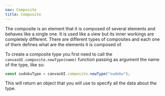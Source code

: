 ```yaml
---
nav: Composite
title: Composite
---
```


The composite is an element that it is composed of several elements and behaves like a single one. It is used like a view but its inner workings are completely different. There are different types of composites and each one of them defines what are the elements it is composed of.

To create a composite type you first need to call the `canvasUI.composite.newType(name)` function passing as argument the name of the type, like so:

```javascript
const sudokuType = canvasUI.composite.newType("sudoku");
```

This will return an object that you will use to specify all the data about the type.
